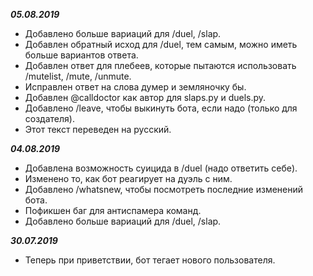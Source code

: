 ***05.08.2019*** 
- Добавлено больше вариаций для /duel, /slap.
- Добавлен обратный исход для /duel, тем самым, можно иметь больше вариантов ответа.
- Добавлен ответ для плебеев, которые пытаются использовать /mutelist, /mute, /unmute.
- Исправлен ответ на слова думер и земляночку бы.
- Добавлен @calldoctor как автор для slaps.py и duels.py.
- Добавлено /leave, чтобы выкинуть бота, если надо (только для создателя).
- Этот текст переведен на русский.

***04.08.2019*** 
- Добавлена возможность суицида в /duel (надо ответить себе).
- Изменено то, как бот реагирует на дуэль с ним.
- Добавлено /whatsnew, чтобы посмотреть последние изменений бота.
- Пофикшен баг для антиспамера команд.
- Добавлено больше вариаций для /duel, /slap.

***30.07.2019***  
- Теперь при приветствии, бот тегает нового пользователя.